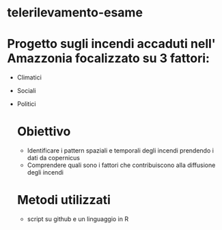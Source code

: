 # telerilevamento-esame

# Progetto sugli incendi accaduti nell' Amazzonia focalizzato su 3 fattori: 

- Climatici
- Sociali
- Politici

  # Obiettivo

  - Identificare i pattern spaziali e temporali degli incendi prendendo i dati da copernicus
  - Comprendere quali sono i fattori che contribuiscono alla diffusione degli incendi

  # Metodi utilizzati

  - script su github e un linguaggio in R 

  
